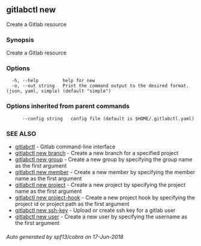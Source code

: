 ## gitlabctl new

Create a Gitlab resource

### Synopsis

Create a Gitlab resource

### Options

```
  -h, --help         help for new
  -o, --out string   Print the command output to the desired format. (json, yaml, simple) (default "simple")
```

### Options inherited from parent commands

```
      --config string   config file (default is $HOME/.gitlabctl.yaml)
```

### SEE ALSO

* [gitlabctl](gitlabctl.md)	 - Gitlab command-line interface
* [gitlabctl new branch](gitlabctl_new_branch.md)	 - Create a new branch for a specified project
* [gitlabctl new group](gitlabctl_new_group.md)	 - Create a new group by specifying the group name as the first argument
* [gitlabctl new member](gitlabctl_new_member.md)	 - Create a new member by specifying the member name as the first argument
* [gitlabctl new project](gitlabctl_new_project.md)	 - Create a new project by specifying the project name as the first argument
* [gitlabctl new project-hook](gitlabctl_new_project-hook.md)	 - Create a new project hook by specifying the project id or project path as the first argument
* [gitlabctl new ssh-key](gitlabctl_new_ssh-key.md)	 - Upload or create ssh key for a gitlab user
* [gitlabctl new user](gitlabctl_new_user.md)	 - Create a new user by specifying the username as the first argument

###### Auto generated by spf13/cobra on 17-Jun-2018
